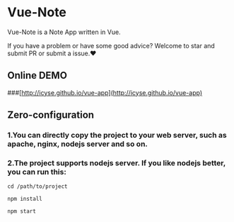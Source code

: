 # Vue-Note
Vue-Note is a Note App written in Vue.

If you have a problem or have some good advice? Welcome to star and submit PR or submit a issue.❤
## Online DEMO

###[http://icyse.github.io/vue-app](http://icyse.github.io/vue-app)

## Zero-configuration

### 1.You can directly copy the project to your web server, such as apache, nginx, nodejs server and so on.

### 2.The project supports nodejs server. If you like nodejs better, you can run this:

    cd /path/to/project

    npm install

    npm start